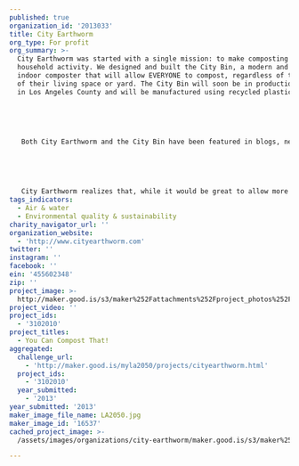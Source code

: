 ```yaml
---
published: true
organization_id: '2013033'
title: City Earthworm
org_type: For profit
org_summary: >-
  City Earthworm was started with a single mission: to make composting a
  household activity. We designed and built the City Bin, a modern and compact
  indoor composter that will allow EVERYONE to compost, regardless of the size
  of their living space or yard. The City Bin will soon be in production locally
  in Los Angeles County and will be manufactured using recycled plastic. 
   
   
   
   
   
   Both City Earthworm and the City Bin have been featured in blogs, newspapers, as well as in television news programs. 
   
   
   
   
   
   City Earthworm realizes that, while it would be great to allow more people to compost at home, there will also be some people who do not want to or are unable to do so. The easiest way to truly popularize composting is to make it easy for people. Therefore, we started offering a food service pick-up program to apartment dwellers in Santa Monica. We now hope to expand our service to the entire Los Angeles County.
tags_indicators:
  - Air & water
  - Environmental quality & sustainability
charity_navigator_url: ''
organization_website:
  - 'http://www.cityearthworm.com'
twitter: ''
instagram: ''
facebook: ''
ein: '455602348'
zip: ''
project_image: >-
  http://maker.good.is/s3/maker%252Fattachments%252Fproject_photos%252Fimages%252F16537%252Fdisplay%252FLA2050.jpg=c570x385
project_video: ''
project_ids:
  - '3102010'
project_titles:
  - You Can Compost That!
aggregated:
  challenge_url:
    - 'http://maker.good.is/myla2050/projects/cityearthworm.html'
  project_ids:
    - '3102010'
  year_submitted:
    - '2013'
year_submitted: '2013'
maker_image_file_name: LA2050.jpg
maker_image_id: '16537'
cached_project_image: >-
  /assets/images/organizations/city-earthworm/maker.good.is/s3/maker%252Fattachments%252Fproject_photos%252Fimages%252F16537%252Fdisplay%252FLA2050.jpg=c570x385.jpg

---
```

